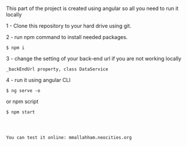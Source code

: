 This part of the project is created using angular so all you need to run it locally

1 - Clone this repository to your hard drive using git.

2 - run npm command to install needed packages.

    $ npm i

3 - change the setting of your back-end url if you are not working locally

    _backEndUrl property, class DataService

4 - run it using angular CLI    

    $ ng serve -o

  or npm script

    $ npm start




    You can test it online: mmallahham.neocities.org

